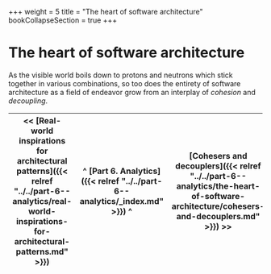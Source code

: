 +++
weight = 5
title = "The heart of software architecture"
bookCollapseSection = true
+++

# The heart of software architecture

As the visible world boils down to protons and neutrons which stick together in various combinations, so too does the entirety of software architecture as a field of endeavor grow from an interplay of *cohesion* and *decoupling*\.

<nav>

| \<\< [Real\-world inspirations for architectural patterns]({{< relref "../../part-6--analytics/real-world-inspirations-for-architectural-patterns.md" >}}) | ^ [Part 6\. Analytics]({{< relref "../../part-6--analytics/_index.md" >}}) ^ | [Cohesers and decouplers]({{< relref "../../part-6--analytics/the-heart-of-software-architecture/cohesers-and-decouplers.md" >}}) \>\> |
| --- | --- | --- |

</nav>



